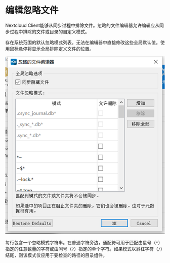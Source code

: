 # 编辑忽略文件
Nextcloud Client能够从同步过程中排除文件。忽略的文件编辑器允许编辑应从同步过程中排除的文件或目录的自定义模式。

存在系统范围的默认忽略模式列表。无法在编辑器中直接修改这些全局默认值。使用鼠标悬停将显示全局排除定义文件的位置。

![avatar](../assets/18.jpg)

每行包含一个忽略模式字符串。在普通字符旁边，通配符可用于匹配由星号（`*`）指定的任意数量的字符或由问号（`?`）指定的单个字符。如果模式以斜杠字符（`/`）结尾，则该模式仅应用于要检查的路径的目录组件。

